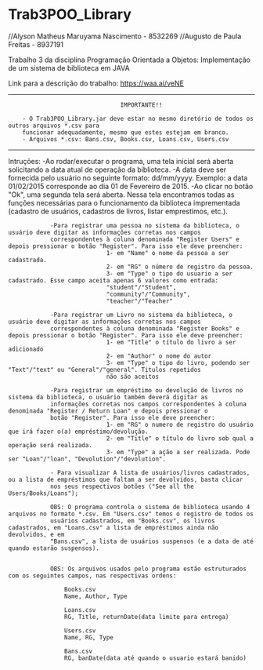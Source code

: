 # Trab3POO_Library

//Alyson Matheus Maruyama Nascimento - 8532269
//Augusto de Paula Freitas - 8937191

Trabalho 3 da disciplina Programação Orientada a Objetos: Implementação de um sistema de biblioteca em JAVA

Link para a descrição do trabalho: https://waa.ai/veNE

************************************************************************************************************
									IMPORTANTE!!
									
		- O Trab3POO_Library.jar deve estar no mesmo diretório de todos os outros arquivos *.csv para
		funcionar adequadamente, mesmo que estes estejam em branco.
		- Arquivos *.csv: Bans.csv, Books.csv, Loans.csv, Users.csv
************************************************************************************************************


Intruções:      -Ao rodar/executar o programa, uma tela inicial será aberta solicitando a data atual de operação da biblioteca.
                -A data deve ser fornecida pelo usuário no seguinte formato: dd/mm/yyyy. Exemplo: a data 01/02/2015 corresponde ao
                dia 01 de Fevereiro de 2015.
                -Ao clicar no botão "Ok", uma segunda tela será aberta. Nessa tela encontramos todas as funções necessárias para o 
                funcionamento da biblioteca imprementada (cadastro de usuários, cadastros de livros, listar emprestimos, etc.).
				
                -Para registrar uma pessoa no sistema da biblioteca, o usuário deve digitar as informações corretas nos campos 
                correspondentes à coluna denominada "Register Users" e depois pressionar o botão "Register". Para isso ele deve preencher:
                                1- em "Name" o nome da pessoa a ser cadastrada.
                                2- em "RG" o número de registro da pessoa.
                                3- em "Type" o tipo do usuario a ser cadastrado. Esse campo aceita apenas 6 valores como entrada:
                                "student"/"Student", 
								"community"/"Community", 
								"teacher"/"Teacher"
                                
                -Para registrar um Livro no sistema da biblioteca, o usuário deve digitar as informações corretas nos campos 
                correspondentes à coluna denominada "Register Books" e depois pressionar o botão "Register". Para isso ele deve preencher:
                                1- em "Title" o título do livro a ser adicionado
								2- em "Author" o nome do autor
								3- em "Type" o tipo do livro, podendo ser "Text"/"text" ou "General"/"general". Titulos repetidos
								não são aceitos
								
				-Para registrar um empréstimo ou devolução de livros no sistema da biblioteca, o usuário também deverá digitar as 
				informações corretas nos campos correspondentes à coluna denominada "Register / Return Loan" e depois pressionar o
				botão "Register". Para isso ele deve preencher:
                                1- em "RG" o numero de registro do usuário que irá fazer o(a) empréstimo/devolução.
								2- em "Title" o título do livro sob qual a operação será realizada.
								3- em "Type" a ação a ser realizada. Pode ser "Loan"/"loan", "Devolution"/"devolution".
							
				- Para visualizar A lista de usuários/livros cadastrados, ou a lista de empréstimos que faltam a ser devolvidos, basta clicar
				nos seus respectivos botões ("See all the Users/Books/Loans");
								
				OBS: O programa controla o sistema de biblioteca usando 4 arquivos no formato *.csv. Em "Users.csv" temos o registro de todos os
				usuários cadastrados, em "Books.csv", os livros cadastrados, em "Loans.csv" a lista de empréstimos ainda não devolvidos, e em
				"Bans.csv", a lista de usuários suspensos (e a data de até quando estarão suspensos).
				
				
				OBS: Os arquivos usados pelo programa estão estruturados com os seguintes campos, nas respectivas ordens:
					
					Books.csv
					Name, Author, Type

					Loans.csv
					RG, Title, returnDate(data limite para entrega)

					Users.csv
					Name, RG, Type

					Bans.csv
					RG, banDate(data até quando o usuario estará banido)
